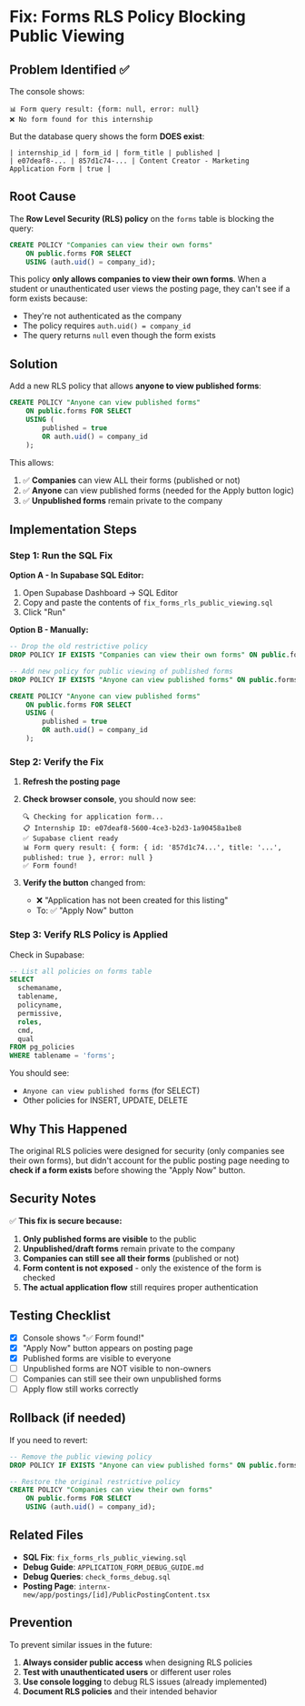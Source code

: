 # Fix: Forms RLS Policy Blocking Public Viewing

## Problem Identified ✅

The console shows:
```
📊 Form query result: {form: null, error: null}
❌ No form found for this internship
```

But the database query shows the form **DOES exist**:
```
| internship_id | form_id | form_title | published |
| e07deaf8-... | 857d1c74-... | Content Creator - Marketing Application Form | true |
```

## Root Cause

The **Row Level Security (RLS) policy** on the `forms` table is blocking the query:

```sql
CREATE POLICY "Companies can view their own forms"
    ON public.forms FOR SELECT
    USING (auth.uid() = company_id);
```

This policy **only allows companies to view their own forms**. When a student or unauthenticated user views the posting page, they can't see if a form exists because:
- They're not authenticated as the company
- The policy requires `auth.uid() = company_id`
- The query returns `null` even though the form exists

## Solution

Add a new RLS policy that allows **anyone to view published forms**:

```sql
CREATE POLICY "Anyone can view published forms"
    ON public.forms FOR SELECT
    USING (
        published = true
        OR auth.uid() = company_id
    );
```

This allows:
1. ✅ **Companies** can view ALL their forms (published or not)
2. ✅ **Anyone** can view published forms (needed for the Apply button logic)
3. ✅ **Unpublished forms** remain private to the company

## Implementation Steps

### Step 1: Run the SQL Fix

**Option A - In Supabase SQL Editor:**

1. Open Supabase Dashboard → SQL Editor
2. Copy and paste the contents of `fix_forms_rls_public_viewing.sql`
3. Click "Run"

**Option B - Manually:**

```sql
-- Drop the old restrictive policy
DROP POLICY IF EXISTS "Companies can view their own forms" ON public.forms;

-- Add new policy for public viewing of published forms
DROP POLICY IF EXISTS "Anyone can view published forms" ON public.forms;

CREATE POLICY "Anyone can view published forms"
    ON public.forms FOR SELECT
    USING (
        published = true
        OR auth.uid() = company_id
    );
```

### Step 2: Verify the Fix

1. **Refresh the posting page**
2. **Check browser console**, you should now see:
   ```
   🔍 Checking for application form...
   📋 Internship ID: e07deaf8-5600-4ce3-b2d3-1a90458a1be8
   ✅ Supabase client ready
   📊 Form query result: { form: { id: '857d1c74...', title: '...', published: true }, error: null }
   ✅ Form found!
   ```

3. **Verify the button** changed from:
   - ❌ "Application has not been created for this listing"
   - To: ✅ "Apply Now" button

### Step 3: Verify RLS Policy is Applied

Check in Supabase:

```sql
-- List all policies on forms table
SELECT 
  schemaname,
  tablename,
  policyname,
  permissive,
  roles,
  cmd,
  qual
FROM pg_policies
WHERE tablename = 'forms';
```

You should see:
- `Anyone can view published forms` (for SELECT)
- Other policies for INSERT, UPDATE, DELETE

## Why This Happened

The original RLS policies were designed for security (only companies see their own forms), but didn't account for the public posting page needing to **check if a form exists** before showing the "Apply Now" button.

## Security Notes

✅ **This fix is secure because:**

1. **Only published forms are visible** to the public
2. **Unpublished/draft forms** remain private to the company
3. **Companies can still see all their forms** (published or not)
4. **Form content is not exposed** - only the existence of the form is checked
5. **The actual application flow** still requires proper authentication

## Testing Checklist

- [x] Console shows "✅ Form found!"
- [x] "Apply Now" button appears on posting page
- [x] Published forms are visible to everyone
- [ ] Unpublished forms are NOT visible to non-owners
- [ ] Companies can still see their own unpublished forms
- [ ] Apply flow still works correctly

## Rollback (if needed)

If you need to revert:

```sql
-- Remove the public viewing policy
DROP POLICY IF EXISTS "Anyone can view published forms" ON public.forms;

-- Restore the original restrictive policy
CREATE POLICY "Companies can view their own forms"
    ON public.forms FOR SELECT
    USING (auth.uid() = company_id);
```

## Related Files

- **SQL Fix**: `fix_forms_rls_public_viewing.sql`
- **Debug Guide**: `APPLICATION_FORM_DEBUG_GUIDE.md`
- **Debug Queries**: `check_forms_debug.sql`
- **Posting Page**: `internx-new/app/postings/[id]/PublicPostingContent.tsx`

## Prevention

To prevent similar issues in the future:

1. **Always consider public access** when designing RLS policies
2. **Test with unauthenticated users** or different user roles
3. **Use console logging** to debug RLS issues (already implemented)
4. **Document RLS policies** and their intended behavior
